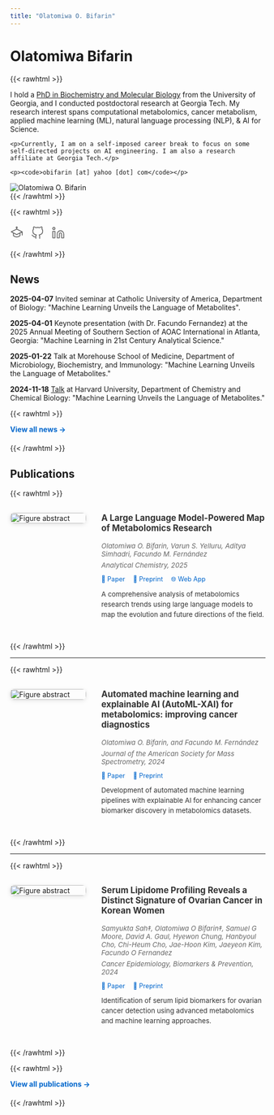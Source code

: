 ```yaml
---
title: "Olatomiwa O. Bifarin"
---
```


# Olatomiwa Bifarin

{{< rawhtml >}}
<div class="profile-container">
  <div class="profile-text">
    <p>I hold a <a href="https://openscholar.uga.edu/record/4684?ln=en&v=pdf" target="_blank">PhD in Biochemistry and Molecular Biology</a> from the University of Georgia, and I conducted postdoctoral research at Georgia Tech. My research interest spans computational metabolomics, cancer metabolism, applied machine learning (ML), natural language processing (NLP), & AI for Science.</p>
    
    <p>Currently, I am on a self-imposed career break to focus on some self-directed projects on AI engineering. I am also a research affiliate at Georgia Tech.</p>
    
    <p><code>obifarin [at] yahoo [dot] com</code></p>
  </div>
  
  <div class="profile-image">
    <img src="/images/profile.jpg" alt="Olatomiwa O. Bifarin" />
  </div>
</div>
{{< /rawhtml >}}

{{< rawhtml >}}
<div class="social-icons-container" style="margin: 20px 0; display: flex; gap: 15px; align-items: center;">
<a href="https://scholar.google.com/citations?user=rx9OI0MAAAAJ&hl=en" target="_blank" rel="noopener" class="social-icon-link" style="text-decoration: none; color: #666; transition: all 0.3s ease;">
<svg width="26" height="26" viewBox="0 0 24 24" fill="none" stroke="currentColor" stroke-width="1.5" stroke-linecap="round" stroke-linejoin="round">
<path d="M22 10v6M2 10l10-5 10 5-10 5z"/>
<path d="M6 12v5c3 3 9 3 12 0v-5"/>
<path d="M12 4v1"/>
<circle cx="12" cy="2" r="1"/>
</svg>
</a>
<a href="https://github.com/obifarin" target="_blank" rel="noopener" class="social-icon-link" style="text-decoration: none; color: #666; transition: all 0.3s ease;">
<svg width="26" height="26" viewBox="0 0 24 24" fill="none" stroke="currentColor" stroke-width="1.5" stroke-linecap="round" stroke-linejoin="round">
<path d="M9 19c-5 1.5-5-2.5-7-3m14 6v-3.87a3.37 3.37 0 0 0-.94-2.61c3.14-.35 6.44-1.54 6.44-7A5.44 5.44 0 0 0 20 4.77 5.07 5.07 0 0 0 19.91 1S18.73.65 16 2.48a13.38 13.38 0 0 0-7 0C6.27.65 5.09 1 5.09 1A5.07 5.07 0 0 0 5 4.77a5.44 5.44 0 0 0-1.5 3.78c0 5.42 3.3 6.61 6.44 7A3.37 3.37 0 0 0 9 18.13V22"/>
</svg>
</a>
<a href="https://www.linkedin.com/in/obifarin/" target="_blank" rel="noopener" class="social-icon-link" style="text-decoration: none; color: #666; transition: all 0.3s ease;">
<svg width="26" height="26" viewBox="0 0 24 24" fill="none" stroke="currentColor" stroke-width="1.5" stroke-linecap="round" stroke-linejoin="round">
<path d="M16 8a6 6 0 0 1 6 6v7h-4v-7a2 2 0 0 0-2-2 2 2 0 0 0-2 2v7h-4v-7a6 6 0 0 1 6-6z"/>
<rect x="2" y="9" width="4" height="12"/>
<circle cx="4" cy="4" r="2"/>
</svg>
</a>
</div>
{{< /rawhtml >}}

## News

**2025-04-07** Invited seminar at Catholic University of America, Department of Biology: "Machine Learning Unveils the Language of Metabolites".

**2025-04-01** Keynote presentation (with Dr. Facundo Fernandez) at the 2025 Annual Meeting of Southern Section of AOAC International in Atlanta, Georgia: "Machine Learning in 21st Century Analytical Science."

**2025-01-22** Talk at Morehouse School of Medicine, Department of Microbiology, Biochemistry, and Immunology: "Machine Learning Unveils the Language of Metabolites."

**2024-11-18** [Talk](https://www.chemistry.harvard.edu/event/olatomiwa-o-bifarin-postdoctoral-fellow-georgia-institute-technology) at Harvard University, Department of Chemistry and Chemical Biology: "Machine Learning Unveils the Language of Metabolites."

{{< rawhtml >}}
<div style="margin-bottom: 20px;">
<strong><a href="/news/" style="color: #0066cc; text-decoration: none;">View all news →</a></strong>
</div>
{{< /rawhtml >}}

## Publications

{{< rawhtml >}}
<div style="display: flex; gap: 30px; margin: 30px 0; align-items: flex-start;">
  <div style="flex-shrink: 0; width: 150px;">
    <img src="/images/metamap.png" alt="Figure abstract" style="width: 100%; border-radius: 8px; box-shadow: 0 2px 8px rgba(0,0,0,0.1);" />
  </div>
  <div style="flex: 1;">
    <h3 style="margin-top: 0; color: #333; font-size: 1.2em;">A Large Language Model-Powered Map of Metabolomics Research</h3>
    <p style="color: #666; margin: 6px 0; font-style: italic; font-size: 0.95em;">Olatomiwa O. Bifarin, Varun S. Yelluru, Aditya Simhadri, Facundo M. Fernández</p>
    <p style="color: #666; margin: 6px 0; font-style: italic; font-size: 0.95em;">Analytical Chemistry, 2025</p>
    <div style="margin: 10px 0;">
      <a href="https://pubs.acs.org/doi/10.1021/acs.analchem.5c01672" target="_blank" rel="noopener" style="color: #0066cc; text-decoration: none; margin-right: 12px; font-size: 0.9em;">📄 Paper</a>
      <a href="https://www.biorxiv.org/content/10.1101/2025.03.18.643696v1" target="_blank" rel="noopener" style="color: #0066cc; text-decoration: none; margin-right: 12px; font-size: 0.9em;">📝 Preprint</a>
      <a href="https://metascape.streamlit.app/" target="_blank" rel="noopener" style="color: #0066cc; text-decoration: none; font-size: 0.9em;">🌐 Web App</a>
    </div>
    <p style="color: #333; line-height: 1.5; margin-top: 12px; font-size: 0.95em;">A comprehensive analysis of metabolomics research trends using large language models to map the evolution and future directions of the field.</p>
  </div>
</div>
{{< /rawhtml >}}

---

{{< rawhtml >}}
<div style="display: flex; gap: 30px; margin: 30px 0; align-items: flex-start;">
  <div style="flex-shrink: 0; width: 150px;">
    <img src="/images/automl-xai.jpg" alt="Figure abstract" style="width: 100%; border-radius: 8px; box-shadow: 0 2px 8px rgba(0,0,0,0.1);" />
  </div>
  <div style="flex: 1;">
    <h3 style="margin-top: 0; color: #333; font-size: 1.2em;">Automated machine learning and explainable AI (AutoML-XAI) for metabolomics: improving cancer diagnostics</h3>
    <p style="color: #666; margin: 6px 0; font-style: italic; font-size: 0.95em;">Olatomiwa O. Bifarin, and Facundo M. Fernández</p>
    <p style="color: #666; margin: 6px 0; font-style: italic; font-size: 0.95em;">Journal of the American Society for Mass Spectrometry, 2024</p>
    <div style="margin: 10px 0;">
      <a href="https://pubs.acs.org/doi/10.1021/jasms.3c00403" target="_blank" rel="noopener" style="color: #0066cc; text-decoration: none; margin-right: 12px; font-size: 0.9em;">📄 Paper</a>
      <a href="https://www.biorxiv.org/content/10.1101/2023.10.26.564244v1.abstract" target="_blank" rel="noopener" style="color: #0066cc; text-decoration: none; font-size: 0.9em;">📝 Preprint</a>
    </div>
    <p style="color: #333; line-height: 1.5; margin-top: 12px; font-size: 0.95em;">Development of automated machine learning pipelines with explainable AI for enhancing cancer biomarker discovery in metabolomics datasets.</p>
  </div>
</div>
{{< /rawhtml >}}

---

{{< rawhtml >}}
<div style="display: flex; gap: 30px; margin: 30px 0; align-items: flex-start;">
  <div style="flex-shrink: 0; width: 150px;">
    <img src="/images/OC-korea.png" alt="Figure abstract" style="width: 100%; border-radius: 8px; box-shadow: 0 2px 8px rgba(0,0,0,0.1);" />
  </div>
  <div style="flex: 1;">
    <h3 style="margin-top: 0; color: #333; font-size: 1.2em;">Serum Lipidome Profiling Reveals a Distinct Signature of Ovarian Cancer in Korean Women</h3>
    <p style="color: #666; margin: 6px 0; font-style: italic; font-size: 0.95em;">Samyukta Sah‡, Olatomiwa O Bifarin‡, Samuel G Moore, David A. Gaul, Hyewon Chung, Hanbyoul Cho, Chi-Heum Cho, Jae-Hoon Kim, Jaeyeon Kim, Facundo O Fernandez</p>
    <p style="color: #666; margin: 6px 0; font-style: italic; font-size: 0.95em;">Cancer Epidemiology, Biomarkers & Prevention, 2024</p>
    <div style="margin: 10px 0;">
      <a href="https://aacrjournals.org/cebp/article/33/5/681/743231/Serum-Lipidome-Profiling-Reveals-a-Distinct" target="_blank" rel="noopener" style="color: #0066cc; text-decoration: none; margin-right: 12px; font-size: 0.9em;">📄 Paper</a>
      <a href="https://www.biorxiv.org/content/10.1101/2023.10.05.560751v1" target="_blank" rel="noopener" style="color: #0066cc; text-decoration: none; font-size: 0.9em;">📝 Preprint</a>
    </div>
    <p style="color: #333; line-height: 1.5; margin-top: 12px; font-size: 0.95em;">Identification of serum lipid biomarkers for ovarian cancer detection using advanced metabolomics and machine learning approaches.</p>
  </div>
</div>
{{< /rawhtml >}}

{{< rawhtml >}}
<div style="margin-bottom: 20px;">
<strong><a href="/publications/" style="color: #0066cc; text-decoration: none;">View all publications →</a></strong>
</div>
{{< /rawhtml >}}

